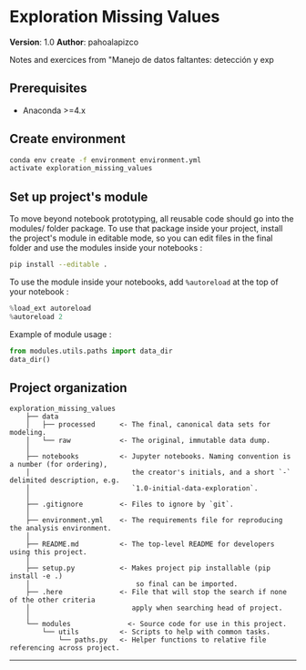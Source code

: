 # Exploration Missing Values

**Version**: 1.0
**Author**: pahoalapizco


Notes and exercices from "Manejo de datos faltantes: detección y exp

## Prerequisites
- Anaconda >=4.x 

## Create environment
```bash
conda env create -f environment environment.yml
activate exploration_missing_values
```

## Set up project's module
To move beyond notebook prototyping, all reusable code should go into the modules/ folder package. To use that package inside your project, install the project's module in editable mode, so you can edit files in the final folder and use the modules inside your notebooks :

```bash
pip install --editable .
```

To use the module inside your notebooks, add `%autoreload` at the top of your notebook :

```python
%load_ext autoreload
%autoreload 2
```

Example of module usage :

```python
from modules.utils.paths import data_dir
data_dir()
```

## Project organization

    exploration_missing_values
        ├── data
        │   ├── processed      <- The final, canonical data sets for modeling.
        │   └── raw            <- The original, immutable data dump.
        │
        ├── notebooks          <- Jupyter notebooks. Naming convention is a number (for ordering),
        │                         the creator's initials, and a short `-` delimited description, e.g.
        │                         `1.0-initial-data-exploration`.
        │
        ├── .gitignore         <- Files to ignore by `git`.
        │
        ├── environment.yml    <- The requirements file for reproducing the analysis environment.
        │
        ├── README.md          <- The top-level README for developers using this project.
        │
        ├── setup.py           <- Makes project pip installable (pip install -e .)
        │                          so final can be imported.
        ├── .here              <- File that will stop the search if none of the other criteria
        │                         apply when searching head of project.
        │
        └── modules              <- Source code for use in this project.
            └── utils          <- Scripts to help with common tasks.
                └── paths.py   <- Helper functions to relative file referencing across project.

---